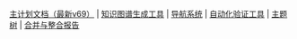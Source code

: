 [主计划文档（最新v69）](../../形式化架构理论统一计划-v69.md) | [知识图谱生成工具](../../知识图谱生成工具.md) | [导航系统](../../09-索引与导航/02-导航系统.md) | [自动化验证工具](../../08-实践应用开发/03-自动化验证工具设计与实现.md) | [主题树](../00-主题树与内容索引.md) | [合并与整合报告](../递归合并与语义整合最终报告.md) 